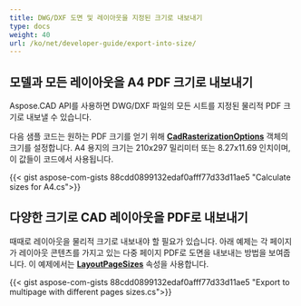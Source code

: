 ```yaml
---
title: DWG/DXF 도면 및 레이아웃을 지정된 크기로 내보내기
type: docs
weight: 40
url: /ko/net/developer-guide/export-into-size/
---
```


## **모델과 모든 레이아웃을 A4 PDF 크기로 내보내기**

Aspose.CAD API를 사용하면 DWG/DXF 파일의 모든 시트를 지정된 물리적 PDF 크기로 내보낼 수 있습니다.

다음 샘플 코드는 원하는 PDF 크기를 얻기 위해 [**CadRasterizationOptions**](https://reference.aspose.com/cad/net/aspose.cad.imageoptions/cadrasterizationoptions/) 객체의 크기를 설정합니다.
A4 용지의 크기는 210x297 밀리미터 또는 8.27x11.69 인치이며, 이 값들이 코드에서 사용됩니다.

{{< gist aspose-com-gists 88cdd0899132edaf0afff77d33d11ae5 "Calculate sizes for A4.cs">}}

## **다양한 크기로 CAD 레이아웃을 PDF로 내보내기**

때때로 레이아웃을 물리적 크기로 내보내야 할 필요가 있습니다. 아래 예제는 각 페이지가 레이아웃 콘텐츠를 가지고 있는 다중 페이지 PDF로 도면을 내보내는 방법을 보여줍니다.
이 예제에서는 [**LayoutPageSizes**](https://reference.aspose.com/cad/net/aspose.cad.imageoptions/vectorrasterizationoptions/layoutpagesizes/) 속성을 사용합니다.

{{< gist aspose-com-gists 88cdd0899132edaf0afff77d33d11ae5 "Export to multipage with different pages sizes.cs">}}
